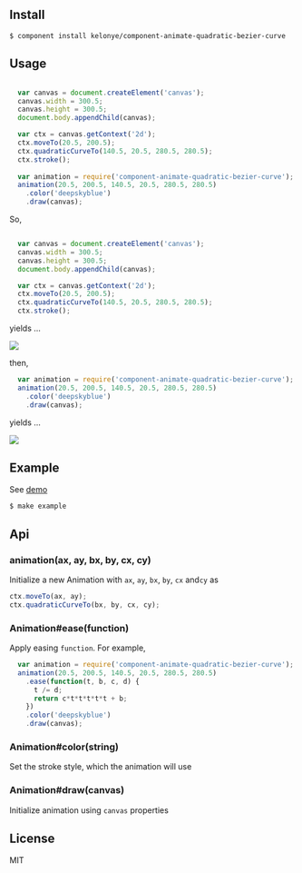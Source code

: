 Install
---

    $ component install kelonye/component-animate-quadratic-bezier-curve

Usage
---

```javascript

  var canvas = document.createElement('canvas');
  canvas.width = 300.5;
  canvas.height = 300.5;
  document.body.appendChild(canvas);

  var ctx = canvas.getContext('2d');
  ctx.moveTo(20.5, 200.5);
  ctx.quadraticCurveTo(140.5, 20.5, 280.5, 280.5);
  ctx.stroke();
  
  var animation = require('component-animate-quadratic-bezier-curve');
  animation(20.5, 200.5, 140.5, 20.5, 280.5, 280.5)
    .color('deepskyblue')
    .draw(canvas);

```

So,

```javascript

  var canvas = document.createElement('canvas');
  canvas.width = 300.5;
  canvas.height = 300.5;
  document.body.appendChild(canvas);

  var ctx = canvas.getContext('2d');
  ctx.moveTo(20.5, 200.5);
  ctx.quadraticCurveTo(140.5, 20.5, 280.5, 280.5);
  ctx.stroke();

```

yields ...

![](https://dl.dropbox.com/u/30162278/component-animate-quadratic-bezier-curve-a.png)

then,

```javascript
  var animation = require('component-animate-quadratic-bezier-curve');
  animation(20.5, 200.5, 140.5, 20.5, 280.5, 280.5)
    .color('deepskyblue')
    .draw(canvas);

```

yields ...

![](https://dl.dropbox.com/u/30162278/component-animate-quadratic-bezier-curve-b.png)


Example
---

See [demo](http://component.herokuapp.com/#/5415b98b0d29961900b7fdcb)

    $ make example

## Api

### animation(ax, ay, bx, by, cx, cy)

  Initialize a new Animation with `ax`, `ay`, `bx`, `by`, `cx` and`cy` as

  ```javascript
  ctx.moveTo(ax, ay);
  ctx.quadraticCurveTo(bx, by, cx, cy);
  ```

### Animation#ease(function)

  Apply easing `function`. For example,

  ```javascript
    var animation = require('component-animate-quadratic-bezier-curve');
    animation(20.5, 200.5, 140.5, 20.5, 280.5, 280.5)
      .ease(function(t, b, c, d) {
        t /= d;
        return c*t*t*t*t*t + b;
      })
      .color('deepskyblue')
      .draw(canvas);
  ```

### Animation#color(string)

  Set the stroke style, which the animation will use

### Animation#draw(canvas)

  Initialize animation using `canvas` properties

License
---

MIT
